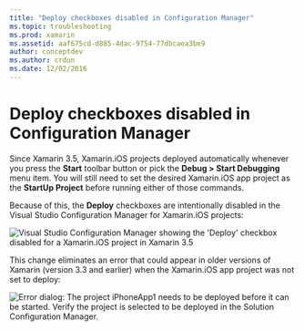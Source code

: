 ```yaml
---
title: "Deploy checkboxes disabled in Configuration Manager"
ms.topic: troubleshooting
ms.prod: xamarin
ms.assetid: aaf675cd-d885-4dac-9754-77dbcaea3be9
author: conceptdev
ms.author: crdun
ms.date: 12/02/2016
---
```


# Deploy checkboxes disabled in Configuration Manager

Since Xamarin 3.5, Xamarin.iOS projects deployed automatically whenever you press the **Start** toolbar button or pick the **Debug > Start Debugging** menu item. You will still need to set the desired Xamarin.iOS app project as the **StartUp Project** before running either of those commands.

Because of this, the **Deploy** checkboxes are intentionally disabled in the Visual Studio Configuration Manager for Xamarin.iOS projects:

![](deploy-checkboxes-images/configuration.png "Visual Studio Configuration Manager showing the 'Deploy' checkbox disabled for a Xamarin.iOS project in Xamarin 3.5")

This change eliminates an error that could appear in older versions of Xamarin (version 3.3 and earlier) when the Xamarin.iOS app project was not set to deploy:

![](deploy-checkboxes-images/error.png "Error dialog: The project iPhoneApp1 needs to be deployed before it can be started. Verify the project is selected to be deployed in the Solution Configuration Manager.")
